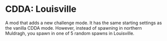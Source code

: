 # CDDA: Louisville
A mod that adds a new challenge mode. It has the same starting settings as the vanilla CDDA mode. However, instead of spawning in northern Muldragh, you spawn in one of 5 random spawns in Louisville.